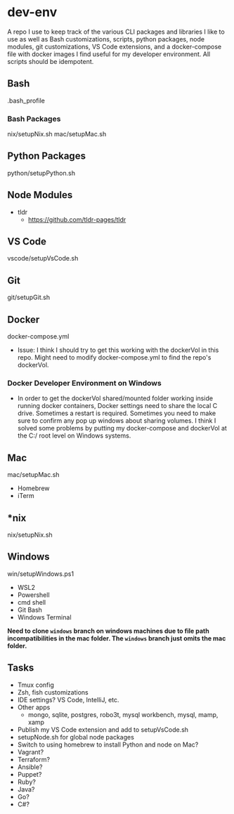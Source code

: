 # dev-env
A repo I use to keep track of the various CLI packages and libraries I like to use as well as Bash customizations, scripts, python packages, node modules, git customizations, VS Code extensions, and a docker-compose file with docker images I find useful for my developer environment. All scripts should be idempotent.

## Bash
.bash_profile

### Bash Packages
nix/setupNix.sh
mac/setupMac.sh

## Python Packages
python/setupPython.sh

## Node Modules
- tldr
	- https://github.com/tldr-pages/tldr

## VS Code
vscode/setupVsCode.sh

## Git
git/setupGit.sh

## Docker
docker-compose.yml

- Issue: I think I should try to get this working with the dockerVol in this repo. Might need to modify docker-compose.yml to find the repo's dockerVol.

### Docker Developer Environment on Windows
- In order to get the dockerVol shared/mounted folder working inside running docker containers, Docker settings need to share the local C drive. Sometimes a restart is required. Sometimes you need to make sure to confirm any pop up windows about sharing volumes. I think I solved some problems by putting my docker-compose and dockerVol at the C:/ root level on Windows systems.

## Mac
mac/setupMac.sh

- Homebrew
- iTerm

## *nix
nix/setupNix.sh

## Windows
win/setupWindows.ps1

- WSL2
- Powershell
- cmd shell
- Git Bash
- Windows Terminal

**Need to clone `windows` branch on windows machines due to file path incompatibilities in the mac folder. The `windows` branch just omits the mac folder.**

## Tasks
- Tmux config
- Zsh, fish customizations
- IDE settings? VS Code, IntelliJ, etc.
- Other apps
	- mongo, sqlite, postgres, robo3t, mysql workbench, mysql, mamp, xamp
- Publish my VS Code extension and add to setupVsCode.sh
- setupNode.sh for global node packages
- Switch to using homebrew to install Python and node on Mac?
- Vagrant?
- Terraform?
- Ansible?
- Puppet?
- Ruby?
- Java?
- Go?
- C#?
